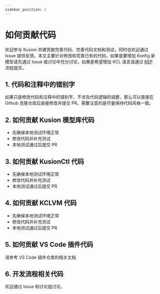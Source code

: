 ```yaml
---
sidebar_position: 2
---
```


# 如何贡献代码

欢迎参与 Kusion 共建贡献完善代码、完善代码文档和测试，同时也欢迎通过 Issue 提供反馈。本文主要针对修改和完善已有的代码，如果是要增加 Konfig 新模型请先通过 Issue 或讨论中充分讨论，如果是希望增加 KCL 语言请通过 [KEP](/docs/develop/kep) 流程提交。

## 1. 代码和注释中的错别字

如果只是修改代码和注释中的错别字，不涉及代码逻辑的调整，那么可以直接在 Github 克隆仓库后直接修改并提交 PR。需要注意的是尽量保持代码风格一致。

## 2. 如何贡献 Kusion 模型库代码

- 先确保本地测试环境正常
- 修改代码并补充测试
- 本地测试通过后提交 PR

## 3. 如何贡献 KusionCtl 代码

- 先确保本地测试环境正常
- 修改代码并补充测试
- 本地测试通过后提交 PR

## 4. 如何贡献 KCLVM 代码

- 先确保本地测试环境正常
- 修改代码并补充测试
- 本地测试通过后提交 PR

## 5. 如何贡献 VS Code 插件代码

请参考 VS Code 插件仓库的相关文档

## 6. 开发流程相关代码

欢迎通过 Issue 和讨论组讨论。
